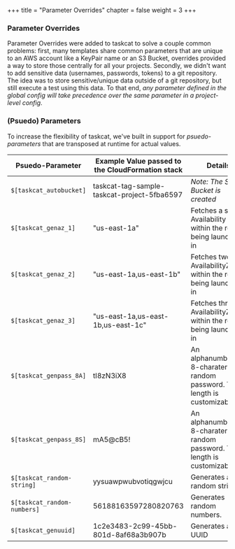 +++
title = "Parameter Overrides"
chapter = false
weight = 3
+++

### Parameter Overrides

Parameter Overrides were added to taskcat to solve a couple common problems: first, many 
templates share common parameters that are unique to an AWS account like a KeyPair name 
or an S3 Bucket, overrides provided a way to store those centrally for all your projects. 
Secondly, we didn't want to add sensitive data (usernames, passwords, tokens) to a git 
repository. The idea was to store sensitive/unique data outside of a git repository, but still 
execute a test using this data. To that end, _any parameter defined in the global config 
will take precedence over the same parameter in a project-level config_. 


### (Psuedo) Parameters

To increase the flexibility of taskcat, we've built in support for _psuedo-parameters_ that are transposed at runtime for actual values.

| Psuedo-Parameter | Example Value passed to the CloudFormation stack | Details |
| ------------- | ------------- | ------------- |
| `$[taskcat_autobucket]` | taskcat-tag-sample-taskcat-project-5fba6597 | _Note: The S3 Bucket is created_ |
| `$[taskcat_genaz_1]` | "us-east-1a"  | Fetches a single  Availability Zone within the region being launched in |
| `$[taskcat_genaz_2]` | "us-east-1a,us-east-1b"  | Fetches two AvailabilityZones within the region being launched in |
| `$[taskcat_genaz_3]` | "us-east-1a,us-east-1b,us-east-1c"  | Fetches three AvailabilityZones within the region being launched in |
| `$[taskcat_genpass_8A]`  | tI8zN3iX8 | An alphanumberic 8-charater random password. The length is customizable. |
| `$[taskcat_genpass_8S]`  | mA5@cB5! | An alphanumberic 8-charater random password. The length is customizable. |
| `$[taskcat_random-string]` | yysuawpwubvotiqgwjcu | Generates a random string |
| `$[taskcat_random-numbers]` | 56188163597280820763 | Generates random numbers. |
| `$[taskcat_genuuid]` | 1c2e3483-2c99-45bb-801d-8af68a3b907b | Generates a UUID |


